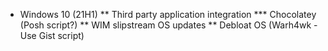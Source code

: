 * Windows 10 (21H1)
  ** Third party application integration
    *** Chocolatey (Posh script?)
  ** WIM slipstream OS updates
  ** Debloat OS (Warh4wk - Use Gist script)
